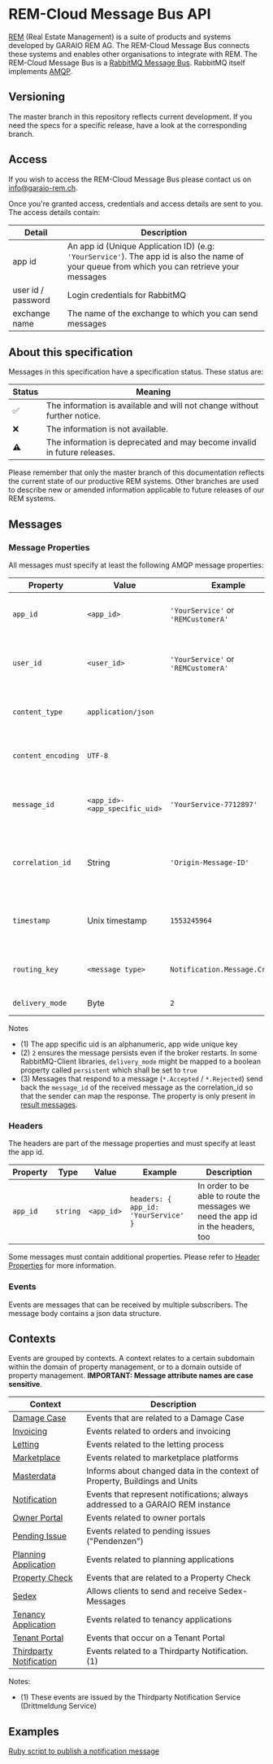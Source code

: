 ﻿# REM-Cloud Message Bus API

[REM](https://www.garaio-rem.ch/) (Real Estate Management) is a suite of products and systems developed by GARAIO REM AG. The REM-Cloud Message Bus connects
these systems and enables other organisations to integrate with REM. The REM-Cloud Message Bus is a [RabbitMQ Message Bus](https://www.rabbitmq.com/).
RabbitMQ itself implements [AMQP](https://www.amqp.org/).

## Versioning

The master branch in this repository reflects current development. If you need the specs for a specific release, have a look at the corresponding branch.

## Access

If you wish to access the REM-Cloud Message Bus please contact us on [info@garaio-rem.ch](mailto:info@garaio-rem.ch).

Once you're granted access, credentials and access details are sent to you. The access details contain:

| Detail             | Description                                                                                                                                   |
| ------------------ | --------------------------------------------------------------------------------------------------------------------------------------------- |
| app id             | An app id (Unique Application ID) (e.g: `'YourService'`). The app id is also the name of your queue from which you can retrieve your messages |
| user id / password | Login  credentials for RabbitMQ                                                                                                               |
| exchange name      | The name of the exchange to which you can send messages                                                                                       |

## About this specification

Messages in this specification have a specification status. These status are:

| Status             | Meaning                                                                  |
| ------------------ | ------------------------------------------------------------------------ |
| :white_check_mark: | The information is available and will not change without further notice. |
| :x:                | The information is not available.                                        |
| :warning:          | The information is deprecated and may become invalid in future releases. |

Please remember that only the master branch of this documentation reflects the current state of our productive REM systems.
Other branches are used to describe new or amended information applicable to future releases of our REM systems.

## Messages

### Message Properties

All messages must specify at least the following AMQP message properties:

| Property           | Value                         | Example                             | Description                                                |
| ------------------ | ----------------------------- | ----------------------------------- | ---------------------------------------------------------- |
| `app_id`           | `<app_id>`                    | `'YourService'` or `'REMCustomerA'` | Uniquely identifies the sender of a message                |
| `user_id`          | `<user_id>`                   | `'YourService'` or `'REMCustomerA'` | Uniquely identifies the authenticated RabbitMQ user        |
| `content_type`     | `application/json`            |                                     | The content type must always be JSON                       |
| `content_encoding` | `UTF-8`                       |                                     | The message encoding must always be UTF-8                  |
| `message_id`       | `<app_id>-<app_specific_uid>` | `'YourService-7712897'`             | Uniquely identifies an event that caused this message. (1) |
| `correlation_id`   | String                        | `'Origin-Message-ID'`               | For responses, contains the request `message_id` (3)       |
| `timestamp`        | Unix timestamp                | `1553245964`                        | A timestamp to indicate when the message was created       |
| `routing_key`      | `<message type>`              | `Notification.Message.Created`      | Pass the event type as the routing key                     |
| `delivery_mode`    | Byte                          | `2`                                 | Always pass `2` (2)                                        |

Notes

* (1) The app specific uid is an alphanumeric, app wide unique key
* (2) `2` ensures the message persists even if the broker restarts. In some RabbitMQ-Client libraries, `delivery_mode` might be mapped to a boolean property called `persistent` which shall be set to `true`
* (3) Messages that respond to a message (`*.Accepted` / `*.Rejected`) send back the `message_id` of the received message as the correlation_id so that the sender can map the response. The property is only present in [result messages](./result_messages.md).

### Headers

The headers are part of the message properties and must specify at least the app id.

| Property | Type     | Value      | Example                              | Description                                                                      |
| -------- | -------- | ---------- | ------------------------------------ | -------------------------------------------------------------------------------- |
| `app_id` | `string` | `<app_id>` | `headers: { app_id: 'YourService' }` | In order to be able to route the messages we need the app id in the headers, too |

Some messages must contain additional properties. Please refer to [Header Properties](/header_properties.md) for more information.

### Events

Events are messages that can be received by multiple subscribers. The message body contains a json data structure.

## Contexts

Events are grouped by contexts. A context relates to a certain subdomain within the domain of property management,
or to a domain outside of property management. **IMPORTANT: Message attribute names are case sensitive**.

| Context                                               | Description                                                                    |
| ----------------------------------------------------- | ------------------------------------------------------------------------------ |
| [Damage Case](damage_case_context.md)                 | Events that are related to a Damage Case                                       |
| [Invoicing](invoicing_context.md)                     | Events related to orders and invoicing                                         |
| [Letting](letting_context.md)                         | Events related to the letting process                                          |
| [Marketplace](marketplace_context.md)                 | Events related to marketplace platforms                                        |
| [Masterdata](masterdata_context.md)                   | Informs about changed data in the context of Property, Buildings and Units     |
| [Notification](notification_context.md)               | Events that represent notifications; always addressed to a GARAIO REM instance |
| [Owner Portal](owner_portal_context.md)               | Events related to owner portals                                                |
| [Pending Issue](pending_issue.md)                     | Events related to pending issues ("Pendenzen")                                 |
| [Planning Application](planning_application.md)       | Events related to planning applications                                        |
| [Property Check](property_check_context.md)           | Events that are related to a Property Check                                    |
| [Sedex](sedex.md)                                     | Allows clients to send and receive Sedex-Messages                              |
| [Tenancy Application](tenancy_application_context.md) | Events related to tenancy applications                                         |
| [Tenant Portal](tenant_portal.md)                     | Events that occur on a Tenant Portal                                           |
| [Thirdparty Notification](thirdparty_notification.md) | Events related to a Thirdparty Notification. (1)                               |

Notes:

* (1) These events are issued by the Thirdparty Notification Service (Drittmeldung Service)

## Examples

[Ruby script to publish a notification message](examples/ruby/publish_notification.rb)
